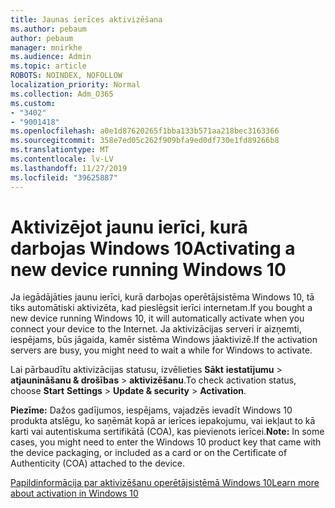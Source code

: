 ```yaml
---
title: Jaunas ierīces aktivizēšana
ms.author: pebaum
author: pebaum
manager: mnirkhe
ms.audience: Admin
ms.topic: article
ROBOTS: NOINDEX, NOFOLLOW
localization_priority: Normal
ms.collection: Adm_O365
ms.custom:
- "3402"
- "9001418"
ms.openlocfilehash: a0e1d87620265f1bba133b571aa218bec3163366
ms.sourcegitcommit: 358e7ed05c262f909bfa9ed0df730e1fd89266b8
ms.translationtype: MT
ms.contentlocale: lv-LV
ms.lasthandoff: 11/27/2019
ms.locfileid: "39625887"
---
```

# <a name="activating-a-new-device-running-windows-10"></a><span data-ttu-id="3c483-102">Aktivizējot jaunu ierīci, kurā darbojas Windows 10</span><span class="sxs-lookup"><span data-stu-id="3c483-102">Activating a new device running Windows 10</span></span>

<span data-ttu-id="3c483-103">Ja iegādājāties jaunu ierīci, kurā darbojas operētājsistēma Windows 10, tā tiks automātiski aktivizēta, kad pieslēgsit ierīci internetam.</span><span class="sxs-lookup"><span data-stu-id="3c483-103">If you bought a new device running Windows 10, it will automatically activate when you connect your device to the Internet.</span></span> <span data-ttu-id="3c483-104">Ja aktivizācijas serveri ir aizņemti, iespējams, būs jāgaida, kamēr sistēma Windows jāaktivizē.</span><span class="sxs-lookup"><span data-stu-id="3c483-104">If the activation servers are busy, you might need to wait a while for Windows to activate.</span></span>

<span data-ttu-id="3c483-105">Lai pārbaudītu aktivizācijas statusu, izvēlieties **Sākt** **iestatījumu** > **atjaunināšanu & drošības** > **aktivizēšanu**.</span><span class="sxs-lookup"><span data-stu-id="3c483-105">To check activation status, choose **Start** **Settings** > **Update & security** > **Activation**.</span></span>

<span data-ttu-id="3c483-106">**Piezīme:** Dažos gadījumos, iespējams, vajadzēs ievadīt Windows 10 produkta atslēgu, ko saņēmāt kopā ar ierīces iepakojumu, vai iekļaut to kā karti vai autentiskuma sertifikātā (COA), kas pievienots ierīcei.</span><span class="sxs-lookup"><span data-stu-id="3c483-106">**Note:** In some cases, you might need to enter the Windows 10 product key that came with the device packaging, or included as a card or on the Certificate of Authenticity (COA) attached to the device.</span></span>

[<span data-ttu-id="3c483-107">Papildinformācija par aktivizēšanu operētājsistēmā Windows 10</span><span class="sxs-lookup"><span data-stu-id="3c483-107">Learn more about activation in Windows 10</span></span>](https://support.microsoft.com/help/12440)